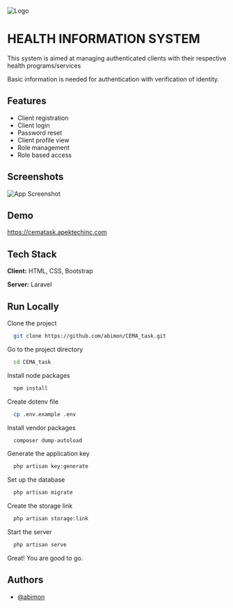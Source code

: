 
![Logo](https://encrypted-tbn0.gstatic.com/images?q=tbn:ANd9GcSjxu7HFq1dsVwiuQd7WIe5Ldz0oFc8ABgesQ&s)


# HEALTH INFORMATION SYSTEM
This system is aimed at managing authenticated clients with their respective health programs/services

Basic information is needed for authentication with verification of identity.







## Features

- Client registration
- Client login
- Password reset
- Client profile view
- Role management
- Role based access


## Screenshots

![App Screenshot](https://via.placeholder.com/468x300?text=App+Screenshot+Here)


## Demo
https://cematask.apektechinc.com




## Tech Stack

**Client:** HTML, CSS, Bootstrap

**Server:** Laravel


## Run Locally

Clone the project

```bash
  git clone https://github.com/abimon/CEMA_task.git
```

Go to the project directory

```bash
  cd CEMA_task
```

Install node packages
```bash
  npm install 
```
Create dotenv file

```bash
  cp .env.example .env
```
Install vendor packages

```bash
  composer dump-autoload

```

Generate the application key
```bash
  php artisan key:generate
```

Set up the database

```bash
  php artisan migrate
```

Create the storage link

```bash
  php artisan storage:link
```
Start the server

```bash
  php artisan serve
```

Great! You are good to go.
## Authors

- [@abimon](https://www.github.com/abimon)

